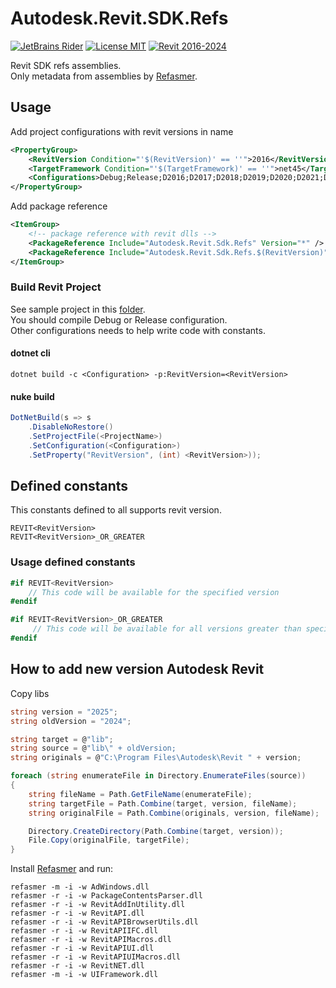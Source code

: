 # Autodesk.Revit.SDK.Refs

[![JetBrains Rider](https://img.shields.io/badge/JetBrains-Rider-blue.svg)](https://www.jetbrains.com/rider)
[![License MIT](https://img.shields.io/badge/License-MIT-blue.svg)](LICENSE.md)
[![Revit 2016-2024](https://img.shields.io/badge/Revit-2016--2024-blue.svg)](https://www.autodesk.com/products/revit/overview)

Revit SDK refs assemblies.  
Only metadata from assemblies by [Refasmer](https://github.com/JetBrains/Refasmer).

## Usage

Add project configurations with revit versions in name

```xml
<PropertyGroup>
    <RevitVersion Condition="'$(RevitVersion)' == ''">2016</RevitVersion> <!-- set default revit version -->
    <TargetFramework Condition="'$(TargetFramework)' == ''">net45</TargetFramework> <!-- set default target framework -->
    <Configurations>Debug;Release;D2016;D2017;D2018;D2019;D2020;D2021;D2022;D2023;D2024;D2025</Configurations>
</PropertyGroup>
```

Add package reference

```xml
<ItemGroup>
    <!-- package reference with revit dlls -->
    <PackageReference Include="Autodesk.Revit.Sdk.Refs" Version="*" />
    <PackageReference Include="Autodesk.Revit.Sdk.Refs.$(RevitVersion)" Version="*" />
</ItemGroup>
```

### Build Revit Project

See sample project in this [folder](sample/SamplePlugin).  
You should compile Debug or Release configuration.  
Other configurations needs to help write code with constants.

#### dotnet cli

```
dotnet build -c <Configuration> -p:RevitVersion=<RevitVersion>
```

#### nuke build

```csharp
DotNetBuild(s => s
    .DisableNoRestore()
    .SetProjectFile(<ProjectName>)
    .SetConfiguration(<Configuration>)
    .SetProperty("RevitVersion", (int) <RevitVersion>));
```

## Defined constants

This constants defined to all supports revit version.

```
REVIT<RevitVersion>
REVIT<RevitVersion>_OR_GREATER
```

### Usage defined constants
```csharp
#if REVIT<RevitVersion>
    // This code will be available for the specified version
#endif

#if REVIT<RevitVersion>_OR_GREATER
     // This code will be available for all versions greater than specified
#endif
```

## How to add new version Autodesk Revit

Copy libs

```csharp
string version = "2025";
string oldVersion = "2024";

string target = @"lib";
string source = @"lib\" + oldVersion;
string originals = @"C:\Program Files\Autodesk\Revit " + version;

foreach (string enumerateFile in Directory.EnumerateFiles(source))
{
    string fileName = Path.GetFileName(enumerateFile);
    string targetFile = Path.Combine(target, version, fileName);
    string originalFile = Path.Combine(originals, version, fileName);

    Directory.CreateDirectory(Path.Combine(target, version));
    File.Copy(originalFile, targetFile);
}

```

Install [Refasmer](https://github.com/JetBrains/Refasmer) and run:

```
refasmer -m -i -w AdWindows.dll
refasmer -r -i -w PackageContentsParser.dll
refasmer -r -i -w RevitAddInUtility.dll
refasmer -r -i -w RevitAPI.dll
refasmer -r -i -w RevitAPIBrowserUtils.dll
refasmer -r -i -w RevitAPIIFC.dll
refasmer -r -i -w RevitAPIMacros.dll
refasmer -r -i -w RevitAPIUI.dll
refasmer -r -i -w RevitAPIUIMacros.dll
refasmer -r -i -w RevitNET.dll
refasmer -m -i -w UIFramework.dll
```